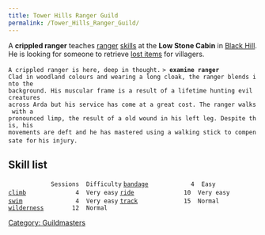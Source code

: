 ```yaml
---
title: Tower Hills Ranger Guild
permalink: /Tower_Hills_Ranger_Guild/
---
```


A **crippled ranger** teaches [ranger](general "wikilink")
[skills](skill "wikilink") at the **Low Stone Cabin** in [Black
Hill](Black_Hill "wikilink"). He is looking for someone to retrieve
[lost items](Quest#Lost_and_Found "wikilink") for villagers.

`A crippled ranger is here, deep in thought.`
`> `**`examine ranger`**
`Clad in woodland colours and wearing a long cloak, the ranger blends into the`
`background. His muscular frame is a result of a lifetime hunting evil creatures`
`across Arda but his service has come at a great cost. The ranger walks with a`
`pronounced limp, the result of a old wound in his left leg. Despite this, his`
`movements are deft and he has mastered using a walking stick to compensate for`
`his injury.`

## Skill list

`            Sessions  Difficulty`
[`bandage`](bandage "wikilink")`            4  Easy`
[`climb`](climb "wikilink")`              4  Very easy`
[`ride`](ride "wikilink")`              10  Very easy`
[`swim`](swim "wikilink")`               4  Very easy`
[`track`](track "wikilink")`             15  Normal`
[`wilderness`](wilderness "wikilink")`        12  Normal     `

[Category: Guildmasters](Category:_Guildmasters "wikilink")